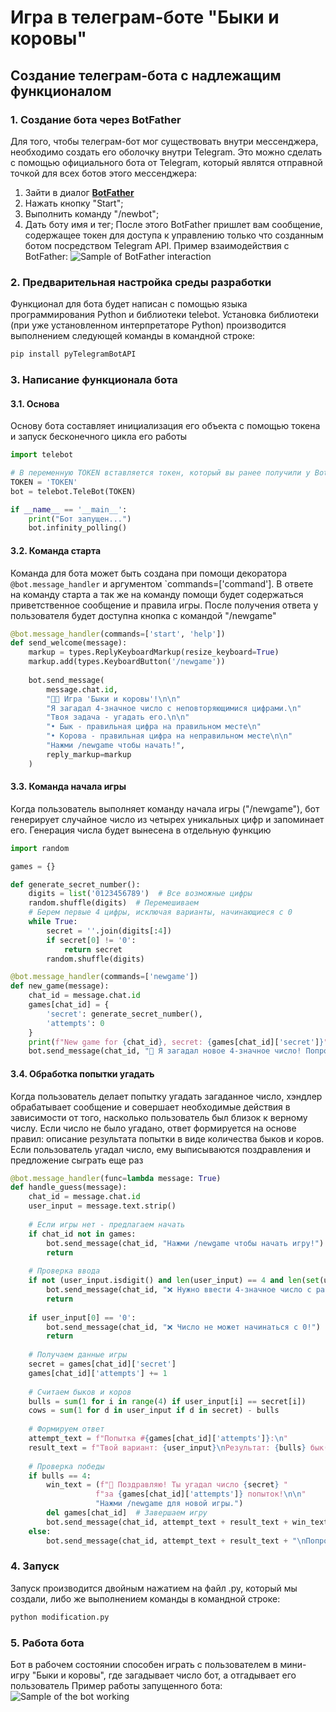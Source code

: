 # Игра в телеграм-боте "Быки и коровы"

## Создание телеграм-бота с надлежащим функционалом
### 1. Создание бота через BotFather
Для того, чтобы телеграм-бот мог существовать внутри мессенджера, необходимо создать его оболочку внутри Telegram. Это можно сделать с помощью официального бота от Telegram, который являтся отправной точкой для всех ботов этого мессенджера:
1. Зайти в диалог **[BotFather](https://t.me/botfather)**
2. Нажать кнопку "Start";
3. Выполнить команду "/newbot";
4. Дать боту имя и тег;
После этого BotFather пришлет вам сообщение, содержащее токен для доступа к управлению только что созданным ботом посредством Telegram API.
Пример взаимодействия с BotFather:
![Sample of BotFather interaction](https://sun9-69.userapi.com/impg/qKXoITWuUWc-wFC9OVZDc8B36r20o4DTp1fVxg/c5K5KFQ24do.jpg?size=487x1673&quality=95&sign=0a74c5472d549948061037fcf642b24c&type=album)

### 2. Предварительная настройка среды разработки
Функционал для бота будет написан с помощью языка программирования Python и библиотеки telebot. Установка библиотеки (при уже установленном интерпретаторе Python) производится выполнением следующей команды в командной строке:
```bash
pip install pyTelegramBotAPI
```

### 3. Написание функционала бота
#### 3.1. Основа
Основу бота составляет инициализация его объекта с помощью токена и запуск бесконечного цикла его работы
```python
import telebot

# В переменную TOKEN вставляется токен, который вы ранее получили у BotFather
TOKEN = 'TOKEN'
bot = telebot.TeleBot(TOKEN)

if __name__ == '__main__':
    print("Бот запущен...")
    bot.infinity_polling()
```

#### 3.2. Команда старта
Команда для бота может быть создана при помощи декоратора `@bot.message_handler` и аргументом `commands=['command']. В ответе на команду старта а так же на команду помощи будет содержаться приветственное сообщение и правила игры. После получения ответа у пользователя будет доступна кнопка с командой "/newgame"
```python
@bot.message_handler(commands=['start', 'help'])
def send_welcome(message):
    markup = types.ReplyKeyboardMarkup(resize_keyboard=True)
    markup.add(types.KeyboardButton('/newgame'))
    
    bot.send_message(
        message.chat.id,
        "🐂🐄 Игра 'Быки и коровы'!\n\n"
        "Я загадал 4-значное число с неповторяющимися цифрами.\n"
        "Твоя задача - угадать его.\n\n"
        "• Бык - правильная цифра на правильном месте\n"
        "• Корова - правильная цифра на неправильном месте\n\n"
        "Нажми /newgame чтобы начать!",
        reply_markup=markup
    )
```

#### 3.3. Команда начала игры
Когда пользователь выполняет команду начала игры ("/newgame"), бот генерирует случайное число из четырех уникальных цифр и запоминает его. Генерация числа будет вынесена в отдельную функцию
```python
import random

games = {}

def generate_secret_number():
    digits = list('0123456789')  # Все возможные цифры
    random.shuffle(digits)  # Перемешиваем
    # Берем первые 4 цифры, исключая варианты, начинающиеся с 0
    while True:
        secret = ''.join(digits[:4])
        if secret[0] != '0':
            return secret
        random.shuffle(digits)

@bot.message_handler(commands=['newgame'])
def new_game(message):
    chat_id = message.chat.id
    games[chat_id] = {
        'secret': generate_secret_number(),
        'attempts': 0
    }
    print(f"New game for {chat_id}, secret: {games[chat_id]['secret']}")  # Для отладки
    bot.send_message(chat_id, "🔢 Я загадал новое 4-значное число! Попробуй угадать:")
```

#### 3.4. Обработка попытки угадать
Когда пользователь делает попытку угадать загаданное число, хэндлер обрабатывает сообщение и совершает необходимые действия в зависимости от того, насколько пользователь был близок к верному числу. Если число не было угадано, ответ формируется на основе правил: описание результата попытки в виде количества быков и коров. Если пользователь угадал число, ему выписываются поздравления и предложение сыграть еще раз
```python
@bot.message_handler(func=lambda message: True)
def handle_guess(message):
    chat_id = message.chat.id
    user_input = message.text.strip()
    
    # Если игры нет - предлагаем начать
    if chat_id not in games:
        bot.send_message(chat_id, "Нажми /newgame чтобы начать игру!")
        return
    
    # Проверка ввода
    if not (user_input.isdigit() and len(user_input) == 4 and len(set(user_input)) == 4):
        bot.send_message(chat_id, "❌ Нужно ввести 4-значное число с разными цифрами!")
        return
    
    if user_input[0] == '0':
        bot.send_message(chat_id, "❌ Число не может начинаться с 0!")
        return
    
    # Получаем данные игры
    secret = games[chat_id]['secret']
    games[chat_id]['attempts'] += 1
    
    # Считаем быков и коров
    bulls = sum(1 for i in range(4) if user_input[i] == secret[i])
    cows = sum(1 for d in user_input if d in secret) - bulls
    
    # Формируем ответ
    attempt_text = f"Попытка #{games[chat_id]['attempts']}:\n"
    result_text = f"Твой вариант: {user_input}\nРезультат: {bulls} бык(а), {cows} коров(ы)\n"
    
    # Проверка победы
    if bulls == 4:
        win_text = (f"🎉 Поздравляю! Ты угадал число {secret} "
                   f"за {games[chat_id]['attempts']} попыток!\n\n"
                   "Нажми /newgame для новой игры.")
        del games[chat_id]  # Завершаем игру
        bot.send_message(chat_id, attempt_text + result_text + win_text)
    else:
        bot.send_message(chat_id, attempt_text + result_text + "\nПопробуй ещё раз!")
```

### 4. Запуск
Запуск производится двойным нажатием на файл .py, который мы создали, либо же выполнением команды в командной строке:
```bash
python modification.py
```

### 5. Работа бота
Бот в рабочем состоянии способен играть с пользователем в мини-игру "Быки и коровы", где загадывает число бот, а отгадывает его пользователь
Пример работы запущенного бота:
![Sample of the bot working](https://sun9-23.userapi.com/impg/cWvO2MBSMIYt9pPCyE4wZdruxJdjfn0aP-rx3A/4xFP-vLQTGE.jpg?size=1179x1567&quality=95&sign=ae59504cc796a75e263dc62d3acc6ed5&type=album)